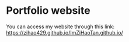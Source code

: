 # Portfolio website
You can access my website through this link: https://zihao429.github.io/ImZiHaoTan.github.io/
